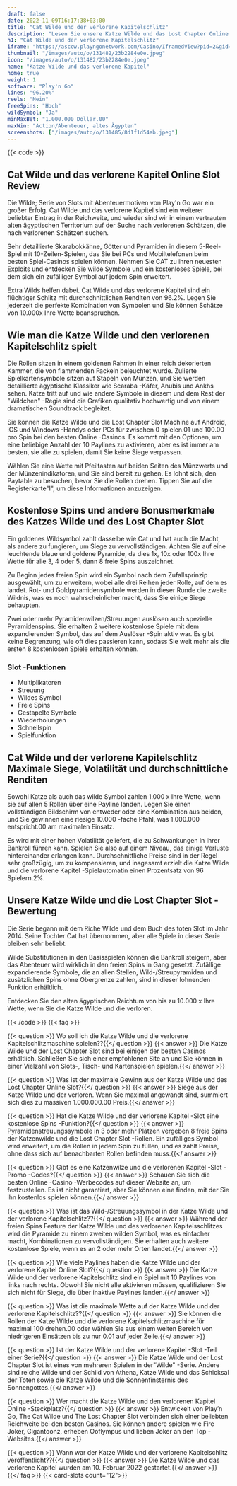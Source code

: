 ```yaml
---
draft: false
date: 2022-11-09T16:17:38+03:00
title: "Cat Wilde und der verlorene Kapitelschlitz"
description: "Lesen Sie unsere Katze Wilde und das Lost Chapter Online Slot Review, wo wir das Gameplay, die Funktionen und das Spielen mit dem besten Casino -Bonus enthüllen."
h1: "Cat Wilde und der verlorene Kapitelschlitz"
iframe: "https://asccw.playngonetwork.com/Casino/IframedView?pid=2&gid=lostchapter&lang=en_US&practice=1&channel=desktop&div=flashobject&width=100%25&height=100%25&user=&password=&ctx=&demo=2&brand=&lobby=&rccurrentsessiontime=0&rcintervaltime=0&rcaccounthistoryurl=&rccontinueurl=&rcexiturl=&rchistoryurlmode=&autoplaylimits=0&autoplayreset=0&callback=flashCallback&rcmga=&resourcelevel=0&hasjackpots=False&country=&pauseplay=&playlimit=&selftest=&sessiontime=&coreweburl=https://asccw.playngonetwork.com/&showpoweredby=True"
thumbnail: "/images/auto/o/131482/23b2284e0e.jpeg"
icon: "/images/auto/o/131482/23b2284e0e.jpeg"
name: "Katze Wilde und das verlorene Kapitel"
home: true
weight: 1
software: "Play'n Go"
lines: "96.20%"
reels: "Nein"
freeSpins: "Hoch"
wildSymbol: "Ja"
minMaxBet: "1.000.000 Dollar.00"
maxWin: "Action/Abenteuer, altes Ägypten"
screenshots: ["/images/auto/o/131485/8d1f1d54ab.jpeg"]
---
```


{{< code >}}<h2>Cat Wilde und das verlorene Kapitel Online Slot Review</h2><p>Die Wilde; Serie von Slots mit Abenteuermotiven von Play'n Go war ein großer Erfolg. Cat Wilde und das verlorene Kapitel sind ein weiterer beliebter Eintrag in der Reichweite, und wieder sind wir in einem vertrauten alten ägyptischen Territorium auf der Suche nach verlorenen Schätzen, die nach verlorenen Schätzen suchen.</p><p>Sehr detaillierte Skarabokkähne, Götter und Pyramiden in diesem 5-Reel-Spiel mit 10-Zeilen-Spielen, das Sie bei PCs und Mobiltelefonen beim besten Spiel-Casinos spielen können. Nehmen Sie CAT zu ihren neuesten Exploits und entdecken Sie wilde Symbole und ein kostenloses Spiele, bei dem sich ein zufälliger Symbol auf jedem Spin erweitert.</p><p>Extra Wilds helfen dabei. Cat Wilde und das verlorene Kapitel sind ein flüchtiger Schlitz mit durchschnittlichen Renditen von 96.2%. Legen Sie jederzeit die perfekte Kombination von Symbolen und Sie können Schätze von 10.000x Ihre Wette beanspruchen.</p><h2>Wie man die Katze Wilde und den verlorenen Kapitelschlitz spielt</h2><p>Die Rollen sitzen in einem goldenen Rahmen in einer reich dekorierten Kammer, die von flammenden Fackeln beleuchtet wurde. Zulierte Spielkartensymbole sitzen auf Stapeln von Münzen, und Sie werden detaillierte ägyptische Klassiker wie Scaraba -Käfer, Anubis und Ankhs sehen. Katze tritt auf und wie andere Symbole in diesem und dem Rest der "Wildchen" -Regie sind die Grafiken qualitativ hochwertig und von einem dramatischen Soundtrack begleitet.</p><p>Sie können die Katze Wilde und die Lost Chapter Slot Machine auf Android, iOS und Windows -Handys oder PCs für zwischen 0 spielen.01 und 100.00 pro Spin bei den besten Online -Casinos. Es kommt mit den Optionen, um eine beliebige Anzahl der 10 Paylines zu aktivieren, aber es ist immer am besten, sie alle zu spielen, damit Sie keine Siege verpassen.</p><p>Wählen Sie eine Wette mit Pfeiltasten auf beiden Seiten des Münzwerts und der Münzenindikatoren, und Sie sind bereit zu gehen. Es lohnt sich, den Paytable zu besuchen, bevor Sie die Rollen drehen. Tippen Sie auf die Registerkarte"I", um diese Informationen anzuzeigen.</p><h2>Kostenlose Spins und andere Bonusmerkmale des Katzes Wilde und des Lost Chapter Slot</h2><p>Ein goldenes Wildsymbol zahlt dasselbe wie Cat und hat auch die Macht, als andere zu fungieren, um Siege zu vervollständigen. Achten Sie auf eine leuchtende blaue und goldene Pyramide, da dies 1x, 10x oder 100x Ihre Wette für alle 3, 4 oder 5, dann 8 freie Spins auszeichnet.</p><p>Zu Beginn jedes freien Spin wird ein Symbol nach dem Zufallsprinzip ausgewählt, um zu erweitern, wobei alle drei Reihen jeder Rolle, auf dem es landet. Rot- und Goldpyramidensymbole werden in dieser Runde die zweite Wildnis, was es noch wahrscheinlicher macht, dass Sie einige Siege behaupten.</p><p>Zwei oder mehr Pyramidenwilzen/Streuungen auslösen auch spezielle Pyramidenspins. Sie erhalten 2 weitere kostenlose Spiele mit dem expandierenden Symbol, das auf dem Auslöser -Spin aktiv war. Es gibt keine Begrenzung, wie oft dies passieren kann, sodass Sie weit mehr als die ersten 8 kostenlosen Spiele erhalten können.</p><h3>
Slot -Funktionen</h3><ul>
<li></span>
Multiplikatoren</li>
<li></span>
Streuung</li>
<li></span>
Wildes Symbol</li>
<li></span>
Freie Spins</li>
<li></span>
Gestapelte Symbole</li>
<li></span>
Wiederholungen</li>
<li></span>
Schnellspin</li>
<li></span>
Spielfunktion</li></ul><h2>Cat Wilde und der verlorene Kapitelschlitz Maximale Siege, Volatilität und durchschnittliche Renditen</h2><p>Sowohl Katze als auch das wilde Symbol zahlen 1.000 x Ihre Wette, wenn sie auf allen 5 Rollen über eine Payline landen. Legen Sie einen vollständigen Bildschirm von entweder oder eine Kombination aus beiden, und Sie gewinnen eine riesige 10.000 -fache Pfahl, was 1.000.000 entspricht.00 am maximalen Einsatz.</p><p>Es wird mit einer hohen Volatilität geliefert, die zu Schwankungen in Ihrer Bankroll führen kann. Spielen Sie also auf einem Niveau, das einige Verluste hintereinander erlangen kann. Durchschnittliche Preise sind in der Regel sehr großzügig, um zu kompensieren, und insgesamt erzielt die Katze Wilde und die verlorene Kapitel -Spielautomatin einen Prozentsatz von 96 Spielern.2%.</p><h2>Unsere Katze Wilde und die Lost Chapter Slot -Bewertung</h2><p>Die Serie begann mit dem Riche Wilde und dem Buch des toten Slot im Jahr 2014. Seine Tochter Cat hat übernommen, aber alle Spiele in dieser Serie bleiben sehr beliebt.</p><p>Wilde Substitutionen in den Basisspielen können die Bankroll steigern, aber das Abenteuer wird wirklich in den freien Spins in Gang gesetzt. Zufällige expandierende Symbole, die an allen Stellen, Wild-/Streupyramiden und zusätzlichen Spins ohne Obergrenze zahlen, sind in dieser lohnenden Funktion erhältlich.</p><p>Entdecken Sie den alten ägyptischen Reichtum von bis zu 10.000 x Ihre Wette, wenn Sie die Katze Wilde und die verloren.</p>
{{< /code >}}
{{< faq >}}

{{< question >}} Wo soll ich die Katze Wilde und die verlorene Kapitelschlitzmaschine spielen??{{</ question >}}
{{< answer >}} Die Katze Wilde und der Lost Chapter Slot sind bei einigen der besten Casinos erhältlich. Schließen Sie sich einer empfohlenen Site an und Sie können in einer Vielzahl von Slots-, Tisch- und Kartenspielen spielen.{{</ answer >}}

{{< question >}} Was ist der maximale Gewinn aus der Katze Wilde und des Lost Chapter Online Slot?{{</ question >}}
{{< answer >}} Siege aus der Katze Wilde und der verloren. Wenn Sie maximal angewandt sind, summiert sich dies zu massiven 1.000.000.00 Preis.{{</ answer >}}

{{< question >}} Hat die Katze Wilde und der verlorene Kapitel -Slot eine kostenlose Spins -Funktion?{{</ question >}}
{{< answer >}} Pyramidenstreuungssymbole in 3 oder mehr Plätzen vergeben 8 freie Spins der Katzenwilde und die Lost Chapter Slot -Rollen. Ein zufälliges Symbol wird erweitert, um die Rollen in jedem Spin zu füllen, und es zahlt Preise, ohne dass sich auf benachbarten Rollen befinden muss.{{</ answer >}}

{{< question >}} Gibt es eine Katzenwilze und die verlorenen Kapitel -Slot -Promo -Codes?{{</ question >}}
{{< answer >}} Schauen Sie sich die besten Online -Casino -Werbecodes auf dieser Website an, um festzustellen. Es ist nicht garantiert, aber Sie können eine finden, mit der Sie ihn kostenlos spielen können.{{</ answer >}}

{{< question >}} Was ist das Wild-/Streuungssymbol in der Katze Wilde und der verlorene Kapitelschlitz??{{</ question >}}
{{< answer >}} Während der freien Spins Feature der Katze Wilde und des verlorenen Kapitelsschlitzes wird die Pyramide zu einem zweiten wilden Symbol, was es einfacher macht, Kombinationen zu vervollständigen. Sie erhalten auch weitere kostenlose Spiele, wenn es an 2 oder mehr Orten landet.{{</ answer >}}

{{< question >}} Wie viele Paylines haben die Katze Wilde und der verlorene Kapitel Online Slot?{{</ question >}}
{{< answer >}} Die Katze Wilde und der verlorene Kapitelschlitz sind ein Spiel mit 10 Paylines von links nach rechts. Obwohl Sie nicht alle aktivieren müssen, qualifizieren Sie sich nicht für Siege, die über inaktive Paylines landen.{{</ answer >}}

{{< question >}} Was ist die maximale Wette auf der Katze Wilde und der verlorene Kapitelschlitz??{{</ question >}}
{{< answer >}} Sie können die Rollen der Katze Wilde und die verlorene Kapitelschlitzmaschine für maximal 100 drehen.00 oder wählen Sie aus einem weiten Bereich von niedrigeren Einsätzen bis zu nur 0.01 auf jeder Zeile.{{</ answer >}}

{{< question >}} Ist der Katze Wilde und der verlorene Kapitel -Slot -Teil einer Serie?{{</ question >}}
{{< answer >}} Die Katze Wilde und der Lost Chapter Slot ist eines von mehreren Spielen in der"Wilde" -Serie. Andere sind reiche Wilde und der Schild von Athena, Katze Wilde und das Schicksal der Toten sowie die Katze Wilde und die Sonnenfinsternis des Sonnengottes.{{</ answer >}}

{{< question >}} Wer macht die Katze Wilde und den verlorenen Kapitel Online -Steckplatz?{{</ question >}}
{{< answer >}} Entwickelt von Play’n Go, The Cat Wilde und The Lost Chapter Slot verbinden sich einer beliebten Reichweite bei den besten Casinos. Sie können andere spielen wie Fire Joker, Gigantoonz, erheben Ooflympus und lieben Joker an den Top -Websites.{{</ answer >}}

{{< question >}} Wann war der Katze Wilde und der verlorene Kapitelschlitz veröffentlicht??{{</ question >}}
{{< answer >}} Die Katze Wilde und das verlorene Kapitel wurden am 10. Februar 2022 gestartet.{{</ answer >}}
{{</ faq >}}
{{< card-slots count="12">}}